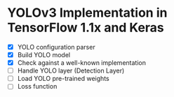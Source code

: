 # YOLOv3 Implementation in TensorFlow 1.1x and Keras

- [X] YOLO configuration parser
- [X] Build YOLO model
- [X] Check against a well-known implementation
- [ ] Handle YOLO layer (Detection Layer)
- [ ] Load YOLO pre-trained weights
- [ ] Loss function
